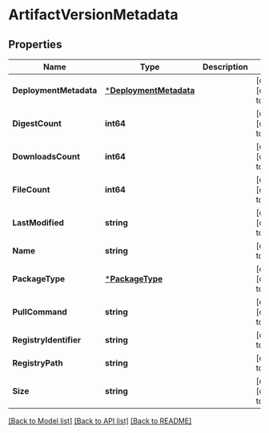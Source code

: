 # ArtifactVersionMetadata

## Properties
Name | Type | Description | Notes
------------ | ------------- | ------------- | -------------
**DeploymentMetadata** | [***DeploymentMetadata**](DeploymentMetadata.md) |  | [optional] [default to null]
**DigestCount** | **int64** |  | [optional] [default to null]
**DownloadsCount** | **int64** |  | [optional] [default to null]
**FileCount** | **int64** |  | [optional] [default to null]
**LastModified** | **string** |  | [optional] [default to null]
**Name** | **string** |  | [default to null]
**PackageType** | [***PackageType**](PackageType.md) |  | [optional] [default to null]
**PullCommand** | **string** |  | [optional] [default to null]
**RegistryIdentifier** | **string** |  | [default to null]
**RegistryPath** | **string** |  | [default to null]
**Size** | **string** |  | [optional] [default to null]

[[Back to Model list]](../README.md#documentation-for-models) [[Back to API list]](../README.md#documentation-for-api-endpoints) [[Back to README]](../README.md)

